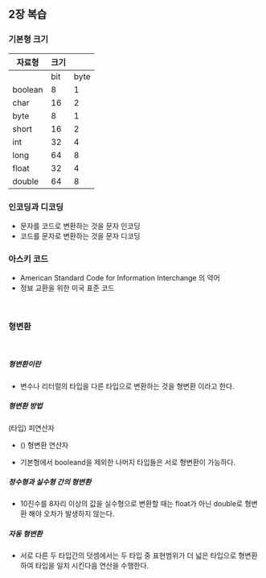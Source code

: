 ## 2장 복습

### 기본형 크기

| 자료형 |크기 |  |
|----|----|---|
||bit|byte|
|boolean| 8 | 1   |        
|char| 16   | 2   |
| byte | 8  | 1   |
| short | 16| 2   |
| int | 32  | 4   |
| long | 64 | 8   | 
| float | 32| 4   |
| double| 64| 8   |

### 인코딩과 디코딩
- 문자를 코드로 변환하는 것을 문자 인코딩
- 코드를 문자로 변환하는 것을 문자 디코딩

### 아스키 코드
- American Standard Code for Information Interchange 의 약어
- 정뵤 교환을 위한 미국 표준 코드 

<br/>

### 형변환

<br/>

##### 형변환이란
- 변수나 리터럴의 타입을 다른 타입으로 변환하는 것을 형변환 이라고 한다.

##### 형변환 방법
(타입) 피연산자
- () 형변환 연산자

- 기본형에서 booleand을 제외한 나머지 타입들은 서로 형변환이 가능하다.


##### 정수형과 실수형 간의 형변환

- 10진수를 8자리 이상의 값을 실수형으로 변환할 때는 float가 아닌 double로 형변환 해야 오차가 발생하지 않는다. 


##### 자동 형변환
- 서로 다른 두 타입간의 덧셈에서는 두 타입 중 표현범위가 더 넓은 타입으로 형변환하여 타입을 일치 시킨다음 연산을 수행한다. 


